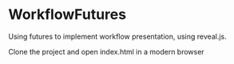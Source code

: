 WorkflowFutures
===============

Using futures to implement workflow presentation, using reveal.js.

Clone the project and open index.html in a modern browser
